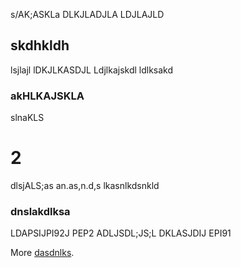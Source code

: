 s/AK;ASKLa
DLKJLADJLA
LDJLAJLD

## skdhkldh
lsjlajl
lDKJLKASDJL
Ldjlkajskdl
ldlksakd

### akHLKAJSKLA

slnaKLS


# 2
dlsjALS;as
an.as,n.d,s
lkasnlkdsnkld
### dnslakdlksa
LDAPSIJPI92J  PEP2
ADLJSDL;JS;L
DKLASJDIJ EPI91

More [dasdnlks](blah.md).
